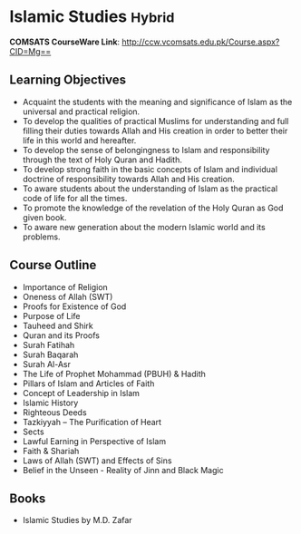 # Islamic Studies <small>Hybrid</small>

**COMSATS CourseWare Link**: http://ccw.vcomsats.edu.pk/Course.aspx?CID=Mg==

## Learning Objectives
* Acquaint the students with the meaning and significance of Islam as the universal and practical religion.
* To develop the qualities of practical Muslims for understanding and full filling their duties towards Allah and His creation in order to better their life in this world and hereafter.
* To develop the sense of belongingness to Islam and responsibility through the text of Holy Quran and Hadith.
* To develop strong faith in the basic concepts of Islam and individual doctrine of responsibility towards Allah and His creation.
* To aware students about the understanding of Islam as the practical code of life for all the times.
* To promote the knowledge of the revelation of the Holy Quran as God given book.
* To aware new generation about the modern Islamic world and its problems.

## Course Outline
* Importance of Religion
* Oneness of Allah (SWT)
* Proofs for Existence of God
* Purpose of Life
* Tauheed and Shirk
* Quran and its Proofs
* Surah Fatihah
* Surah Baqarah
* Surah Al-Asr
* The Life of Prophet Mohammad (PBUH) & Hadith
* Pillars of Islam and Articles of Faith
* Concept of Leadership in Islam
* Islamic History
* Righteous Deeds
* Tazkiyyah – The Purification of Heart
* Sects
* Lawful Earning in Perspective of Islam
* Faith & Shariah
* Laws of Allah (SWT) and Effects of Sins
* Belief in the Unseen - Reality of Jinn and Black Magic


## Books
* Islamic Studies by M.D. Zafar